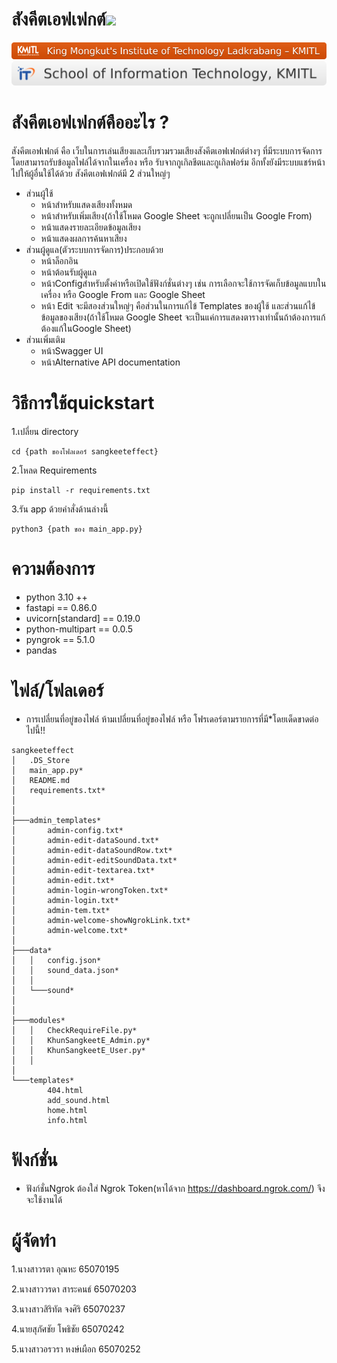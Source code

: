 # สังคีตเอฟเฟกต์<img width="50" src="https://media.tenor.com/8McIGu0Tf_QAAAAi/fire-joypixels.gif" />

![](https://github.com/SupaschaiPh/SupaschaiPh/blob/main/badges/KMITL-5.svg) ![](https://github.com/SupaschaiPh/SupaschaiPh/blob/main/badges/IT-1.svg)


# สังคีตเอฟเฟกต์คืออะไร ?
สังคีตเอฟเฟกต์ คือ เว็บในการเล่นเสียงและเก็บรวมรวมเสียงสังคีตเอฟเฟกต์ต่างๆ ที่มีระบบการจัดการ โดยสามารถรับข้อมูลไฟล์ได้จากในเครื่อง หรือ รับจากกูเกิลชีตและกูเกิลฟอร์ม อีกทั้งยังมีระบบแชร์หน้าไปให้ผู้อื่นใช้ได้ด้วย 
สังคีตเอฟเฟกต์มี 2 ส่วนใหญ่ๆ 
* ส่วนผู้ใช้ 
  * หน้าสำหรับแสดงเสียงทั้งหมด 
  * หน้าสำหรับเพิ่มเสียง(ถ้าใช้โหมด Google Sheet จะถูกเปลี่ยนเป็น Google From)
  * หน้าแสดงรายละเอียดข้อมูลเสียง
  * หน้าแสดงผลการค้นหาเสียง
* ส่วนผู้ดูแล(ตัวระบบการจัดการ)ประกอบด้วย 
  * หน้าล็อกอิน
  * หน้าต้อนรับผู้ดูแล
  * หน้าConfigสำหรับตั้งค่าหรือเปิดใช้ฟังก์ชั่นต่างๆ เช่น การเลือกจะใช้การจัดเก็บข้อมูลแบบในเครื่อง หรือ Google From และ Google Sheet
  * หน้า Edit จะมีสองส่วนใหญ่ๆ คือส่วนในการแก้ไข้ Templates ของผู้ใช้ และส่วนแก้ไข้ข้อมูลของเสียง(ถ้าใช้โหมด Google Sheet จะเป็นแค่การแสดงตารางเท่านั้นถ้าต้องการแก้ต้องแก้ในGoogle Sheet)
* ส่วนเพิ่มเติม
  * หน้าSwagger UI
  * หน้าAlternative API documentation
# วิธีการใช้quickstart
1.เปลี่ยน directory 
``` 
cd {path ของโฟลเดอร์ sangkeeteffect}
```

2.โหลด Requirements 
```
pip install -r requirements.txt
```
3.รัน app ด้วยคำสั่งด้านล่างนี้
```
python3 {path ของ main_app.py}
```
# ความต้องการ
* python 3.10 ++
* fastapi == 0.86.0
* uvicorn[standard] == 0.19.0
* python-multipart == 0.0.5
* pyngrok == 5.1.0
* pandas
# ไฟล์/โฟลเดอร์
* การเปลี่ยนที่อยู่ของไฟล์
ห้ามเปลี่ยนที่อยู่ของไฟล์ หรือ โฟรเดอร์ตามรายการที่มี*โดยเด็ดขาดต่อไปนี้!!
```
sangkeeteffect
│   .DS_Store
│   main_app.py*
│   README.md
│   requirements.txt*
│
│
├───admin_templates*
│       admin-config.txt*
│       admin-edit-dataSound.txt*
│       admin-edit-dataSoundRow.txt*
│       admin-edit-editSoundData.txt*
│       admin-edit-textarea.txt*
│       admin-edit.txt*
│       admin-login-wrongToken.txt*
│       admin-login.txt*
│       admin-tem.txt*
│       admin-welcome-showNgrokLink.txt*
│       admin-welcome.txt*
│
├───data*
│   │   config.json*
│   │   sound_data.json*
│   │
│   └───sound*
│
│
├───modules*
│   │   CheckRequireFile.py*
│   │   KhunSangkeetE_Admin.py*
│   │   KhunSangkeetE_User.py*
│   │
│
└───templates*
        404.html
        add_sound.html
        home.html
        info.html

```


# ฟังก์ชั่น
+ ฟังก์ชั่นNgrok ต้องใส่ Ngrok Token(หาได้จาก https://dashboard.ngrok.com/) จึงจะใช้งานได้
# ผู้จัดทำ 
1.นางสาวรตา อุณหะ 65070195

2.นางสาววรดา สาระคนธ์ 65070203

3.นางสาวสิริทัต จงศิริ 65070237

4.นายสุภัศชัย โพธิชัย 65070242

5.นางสาวอรวรา หงษ์เผือก 65070252
